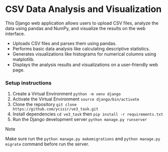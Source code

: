 # CSV Data Analysis and Visualization
This Django web application allows users to upload CSV files, analyze the data using pandas and NumPy, and visualize the results on the web interface.

+ Uploads CSV files and parses them using pandas.
+ Performs basic data analysis like calculating descriptive statistics.
+ Generates visualizations like histograms for numerical columns using matplotlib.
+ Displays the analysis results and visualizations on a user-friendly web page.



### Setup instructions
1. Create a Virtual Environment `python -m venv django`
2. Activate the Virtual Environment `source django/bin/activate`
4. Clone the repository `git clone https://github.com/ycisir/ve3_task.git`
5. Install dependencies `cd ve3_task` then `pip install -r requirements.txt`
6. Run the Django development server `python manage.py runserver`

> [!NOTE]
> Make sure run the `python manage.py makemigrations` and `python manage.py migrate` command before run the server.
